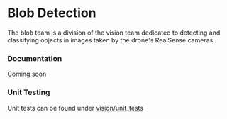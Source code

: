 # Blob Detection
The blob team is a division of the vision team dedicated to detecting
and classifying objects in images taken by the drone's RealSense cameras.

### Documentation
Coming soon

### Unit Testing
Unit tests can be found under [vision/unit_tests](vision/unit_tests)
